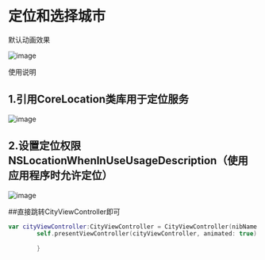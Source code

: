 # 定位和选择城市

默认动画效果

![image](https://github.com/panyaorui/CityList/blob/效果图/01.gif)


使用说明
## 1.引用CoreLocation类库用于定位服务
![image](https://github.com/panyaorui/CityList/blob/效果图/02.png)

## 2.设置定位权限NSLocationWhenInUseUsageDescription（使用应用程序时允许定位）
![image](https://github.com/panyaorui/CityList/blob/效果图/03.png)

##直接跳转CityViewController即可
```swift
var cityViewController:CityViewController = CityViewController(nibName: "CityViewController", bundle: nil);
        self.presentViewController(cityViewController, animated: true) { () -> Void in
            
        }
```



